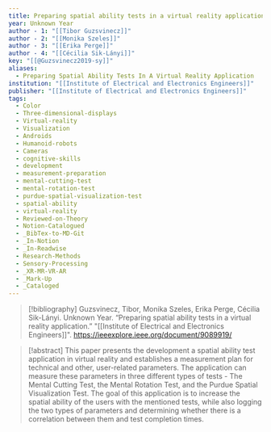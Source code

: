 ```yaml
---
title: Preparing spatial ability tests in a virtual reality application
year: Unknown Year
author - 1: "[[Tibor Guzsvinecz]]"
author - 2: "[[Monika Szeles]]"
author - 3: "[[Erika Perge]]"
author - 4: "[[Cécilia Sik-Lányi]]"
key: "[[@Guzsvinecz2019-sy]]"
aliases:
  - Preparing Spatial Ability Tests In A Virtual Reality Application
institution: "[[Institute of Electrical and Electronics Engineers]]"
publisher: "[[Institute of Electrical and Electronics Engineers]]"
tags:
  - Color
  - Three-dimensional-displays
  - Virtual-reality
  - Visualization
  - Androids
  - Humanoid-robots
  - Cameras
  - cognitive-skills
  - development
  - measurement-preparation
  - mental-cutting-test
  - mental-rotation-test
  - purdue-spatial-visualization-test
  - spatial-ability
  - virtual-reality
  - Reviewed-on-Theory
  - Notion-Catalogued
  - _BibTex-to-MD-Git
  - _In-Notion
  - _In-Readwise
  - Research-Methods
  - Sensory-Processing
  - _XR-MR-VR-AR
  - _Mark-Up
  - _Cataloged
---
```


> [!bibliography]
> Guzsvinecz, Tibor, Monika Szeles, Erika Perge, Cécilia Sik-Lányi. Unknown Year. “Preparing spatial ability tests in a virtual reality application.” "[[Institute of Electrical and Electronics Engineers]]". https://ieeexplore.ieee.org/document/9089919/

> [!abstract]
> This paper presents the development a spatial ability test application in virtual reality and establishes a measurement plan for technical and other, user-related parameters. The application can measure these parameters in three different types of tests -  The Mental Cutting Test, the Mental Rotation Test, and the Purdue Spatial Visualization Test. The goal of this application is to increase the spatial ability of the users with the mentioned tests, while also logging the two types of parameters and determining whether there is a correlation between them and test completion times.